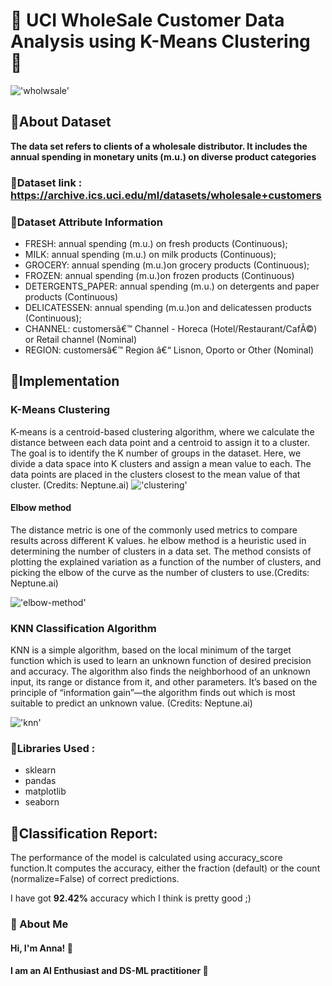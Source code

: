 # **🛒 UCI WholeSale Customer Data Analysis using K-Means Clustering 🛒**

!['wholwsale'](https://learn.g2.com/hubfs/wholesale.png)

## **📑About Dataset**

**The data set refers to clients of a wholesale distributor. It includes the annual spending in monetary units (m.u.) on diverse product categories**

### **🔹Dataset link : https://archive.ics.uci.edu/ml/datasets/wholesale+customers**

### **🔹Dataset Attribute Information**

   * FRESH: annual spending (m.u.) on fresh products (Continuous);
   * MILK: annual spending (m.u.) on milk products (Continuous);
   * GROCERY: annual spending (m.u.)on grocery products (Continuous);
   * FROZEN: annual spending (m.u.)on frozen products (Continuous)
   * DETERGENTS_PAPER: annual spending (m.u.) on detergents and paper products (Continuous)
   * DELICATESSEN: annual spending (m.u.)on and delicatessen products (Continuous);
   * CHANNEL: customersâ€™ Channel - Horeca (Hotel/Restaurant/CafÃ©) or Retail channel (Nominal)
   * REGION: customersâ€™ Region â€“ Lisnon, Oporto or Other (Nominal)
## **📍Implementation**
###  **K-Means Clustering**
K-means is a centroid-based clustering algorithm, where we calculate the distance between each data point and a centroid to assign it to a cluster. The goal is to identify the K number of groups in the dataset. 
Here, we divide a data space into K clusters and assign a mean value to each. The data points are placed in the clusters closest to the mean value of that cluster. (Credits: Neptune.ai)
!['clustering'](https://editor.analyticsvidhya.com/uploads/56854k%20means%20clustering.png)
#### **Elbow method**
The distance metric is one of the commonly used metrics to compare results across different K values.
he elbow method is a heuristic used in determining the number of clusters in a data set. The method consists of plotting the explained variation as a function of the number of clusters, and picking the elbow of the curve as the number of clusters to use.(Credits: Neptune.ai)

!['elbow-method'](https://editor.analyticsvidhya.com/uploads/43191elbow_img%20(1).png)

### **KNN Classification Algorithm**
KNN is a simple algorithm, based on the local minimum of the target function which is used to learn an unknown function of desired precision and accuracy. The algorithm also finds the neighborhood of an unknown input, its range or distance from it, and other parameters. It’s based on the principle of “information gain”—the algorithm finds out which is most suitable to predict an unknown value. (Credits: Neptune.ai)

!['knn'](http://res.cloudinary.com/dyd911kmh/image/upload/f_auto,q_auto:best/v1531424125/KNN_final1_ibdm8a.png)

### **🔹Libraries Used :**
   * sklearn
   * pandas
   * matplotlib
   * seaborn 
## **📝Classification Report:**
The performance of the model is calculated using accuracy_score function.It computes the accuracy, either the fraction (default) or the count (normalize=False) of correct predictions.

I have got **92.42%** accuracy which I think is pretty good ;)

### **🚀 About Me**

#### **Hi, I'm Anna! 👋**

#### **I am an AI Enthusiast and DS-ML practitioner 💌**


